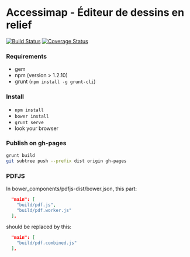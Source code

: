 # Accessimap - Éditeur de dessins en relief
[![Build Status](https://travis-ci.org/makinacorpus/accessimap-editeur-der.svg?branch=master)](https://travis-ci.org/makinacorpus/accessimap-editeur-der)
[![Coverage Status](https://coveralls.io/repos/makinacorpus/accessimap-editeur-der/badge.svg?branch=master&service=github)](https://coveralls.io/github/makinacorpus/accessimap-editeur-der?branch=master)

### Requirements
- gem
- npm (version > 1.2.10)
- grunt (`npm install -g grunt-cli`)

### Install
- `npm install`
- `bower install`
- `grunt serve`
- look your browser

### Publish on gh-pages
``` sh
grunt build
git subtree push --prefix dist origin gh-pages
```

### PDFJS
In bower_components/pdfjs-dist/bower.json, this part:
``` json
  "main": [
    "build/pdf.js",
    "build/pdf.worker.js"
  ],
```
should be replaced by this:

``` json
  "main": [
    "build/pdf.combined.js"
  ],
```